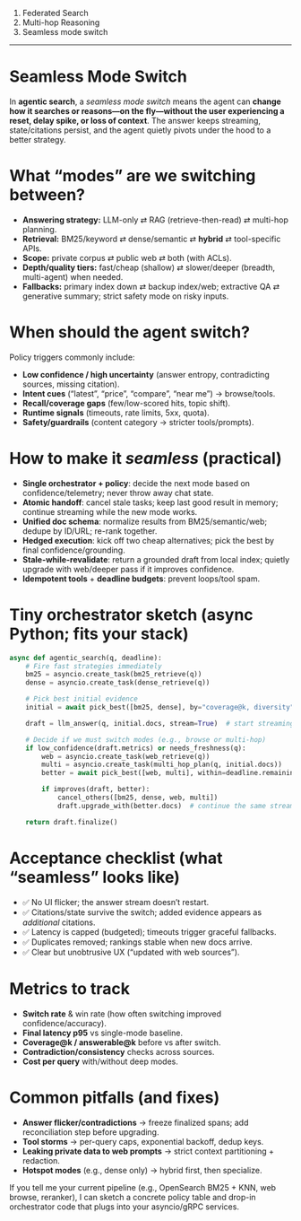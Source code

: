 

1. Federated Search
2. Multi-hop Reasoning
3. Seamless mode switch


---
# Seamless Mode Switch

In **agentic search**, a *seamless mode switch* means the agent can **change how it searches or reasons—on the fly—without the user experiencing a reset, delay spike, or loss of context**. The answer keeps streaming, state/citations persist, and the agent quietly pivots under the hood to a better strategy.

# What “modes” are we switching between?

* **Answering strategy:** LLM-only ⇄ RAG (retrieve-then-read) ⇄ multi-hop planning.
* **Retrieval:** BM25/keyword ⇄ dense/semantic ⇄ **hybrid** ⇄ tool-specific APIs.
* **Scope:** private corpus ⇄ public web ⇄ both (with ACLs).
* **Depth/quality tiers:** fast/cheap (shallow) ⇄ slower/deeper (breadth, multi-agent) when needed.
* **Fallbacks:** primary index down ⇄ backup index/web; extractive QA ⇄ generative summary; strict safety mode on risky inputs.

# When should the agent switch?

Policy triggers commonly include:

* **Low confidence / high uncertainty** (answer entropy, contradicting sources, missing citation).
* **Intent cues** (“latest”, “price”, “compare”, “near me”) → browse/tools.
* **Recall/coverage gaps** (few/low-scored hits, topic shift).
* **Runtime signals** (timeouts, rate limits, 5xx, quota).
* **Safety/guardrails** (content category → stricter tools/prompts).

# How to make it *seamless* (practical)

* **Single orchestrator + policy**: decide the next mode based on confidence/telemetry; never throw away chat state.
* **Atomic handoff**: cancel stale tasks; keep last good result in memory; continue streaming while the new mode works.
* **Unified doc schema**: normalize results from BM25/semantic/web; dedupe by ID/URL; re-rank together.
* **Hedged execution**: kick off two cheap alternatives; pick the best by final confidence/grounding.
* **Stale-while-revalidate**: return a grounded draft from local index; quietly upgrade with web/deeper pass if it improves confidence.
* **Idempotent tools** + **deadline budgets**: prevent loops/tool spam.

# Tiny orchestrator sketch (async Python; fits your stack)

```python
async def agentic_search(q, deadline):
    # Fire fast strategies immediately
    bm25 = asyncio.create_task(bm25_retrieve(q))
    dense = asyncio.create_task(dense_retrieve(q))

    # Pick best initial evidence
    initial = await pick_best([bm25, dense], by="coverage@k, diversity")

    draft = llm_answer(q, initial.docs, stream=True)  # start streaming to user

    # Decide if we must switch modes (e.g., browse or multi-hop)
    if low_confidence(draft.metrics) or needs_freshness(q):
        web = asyncio.create_task(web_retrieve(q))
        multi = asyncio.create_task(multi_hop_plan(q, initial.docs))
        better = await pick_best([web, multi], within=deadline.remaining())

        if improves(draft, better):
            cancel_others([bm25, dense, web, multi])
            draft.upgrade_with(better.docs)  # continue the same stream seamlessly

    return draft.finalize()
```

# Acceptance checklist (what “seamless” looks like)

* ✅ No UI flicker; the answer stream doesn’t restart.
* ✅ Citations/state survive the switch; added evidence appears as *additional* citations.
* ✅ Latency is capped (budgeted); timeouts trigger graceful fallbacks.
* ✅ Duplicates removed; rankings stable when new docs arrive.
* ✅ Clear but unobtrusive UX (“updated with web sources”).

# Metrics to track

* **Switch rate** & win rate (how often switching improved confidence/accuracy).
* **Final latency p95** vs single-mode baseline.
* **Coverage\@k / answerable\@k** before vs after switch.
* **Contradiction/consistency** checks across sources.
* **Cost per query** with/without deep modes.

# Common pitfalls (and fixes)

* **Answer flicker/contradictions** → freeze finalized spans; add reconciliation step before upgrading.
* **Tool storms** → per-query caps, exponential backoff, dedup keys.
* **Leaking private data to web prompts** → strict context partitioning + redaction.
* **Hotspot modes** (e.g., dense only) → hybrid first, then specialize.

If you tell me your current pipeline (e.g., OpenSearch BM25 + KNN, web browse, reranker), I can sketch a concrete policy table and drop-in orchestrator code that plugs into your asyncio/gRPC services.


